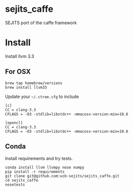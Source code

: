 # sejits_caffe
SEJITS port of the caffe framework

# Install
Install llvm 3.3
## For OSX
```shell
brew tap homebrew/versions
brew install llvm33
```
Update your `~/.ctree.cfg` to include

```
[c]
CC = clang-3.3
CFLAGS = -O3 -stdlib=libstdc++ -mmacosx-version-min=10.6

[opencl]
CC = clang-3.3
CFLAGS = -O3 -stdlib=libstdc++ -mmacosx-version-min=10.6
```

## Conda
Install requirements and try tests.
```shell
conda install llvm llvmpy nose numpy
pip install -r requirements
git clone git@github.com:ucb-sejits/sejits_caffe.git
cd sejits_caffe
nosetests
```
